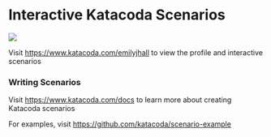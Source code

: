 # Interactive Katacoda Scenarios

[![](http://shields.katacoda.com/katacoda/emilyjhall/count.svg)](https://www.katacoda.com/emilyjhall "Get your profile on Katacoda.com")

Visit https://www.katacoda.com/emilyjhall to view the profile and interactive scenarios

### Writing Scenarios
Visit https://www.katacoda.com/docs to learn more about creating Katacoda scenarios

For examples, visit https://github.com/katacoda/scenario-example
